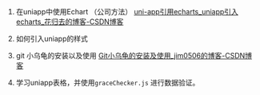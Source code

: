 1. 在uniapp中使用Echart （公司方法）
[uni-app引用echarts_uniapp引入echarts_花归去的博客-CSDN博客](https://blog.csdn.net/weixin_42120669/article/details/106123645)

2. 如何引入uniapp的样式
3. git 小乌龟的安装以及使用
[Git小乌龟的安装及使用_jim0506的博客-CSDN博客](https://blog.csdn.net/u012841414/article/details/123393104)

4. 学习uniapp表格，并使用`graceChecker.js` 进行数据验证。